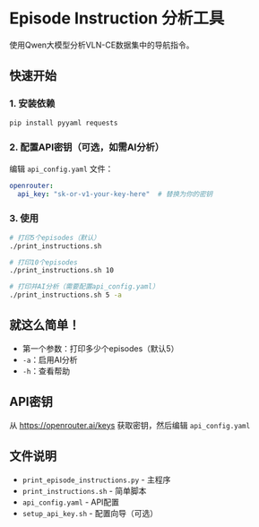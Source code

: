 # Episode Instruction 分析工具

使用Qwen大模型分析VLN-CE数据集中的导航指令。

## 快速开始

### 1. 安装依赖
```bash
pip install pyyaml requests
```

### 2. 配置API密钥（可选，如需AI分析）

编辑 `api_config.yaml` 文件：
```yaml
openrouter:
  api_key: "sk-or-v1-your-key-here"  # 替换为你的密钥
```

### 3. 使用

```bash
# 打印5个episodes（默认）
./print_instructions.sh

# 打印10个episodes
./print_instructions.sh 10

# 打印并AI分析（需要配置api_config.yaml）
./print_instructions.sh 5 -a
```

## 就这么简单！

- 第一个参数：打印多少个episodes（默认5）
- `-a`：启用AI分析
- `-h`：查看帮助

## API密钥

从 https://openrouter.ai/keys 获取密钥，然后编辑 `api_config.yaml`

## 文件说明

- `print_episode_instructions.py` - 主程序
- `print_instructions.sh` - 简单脚本
- `api_config.yaml` - API配置
- `setup_api_key.sh` - 配置向导（可选）
